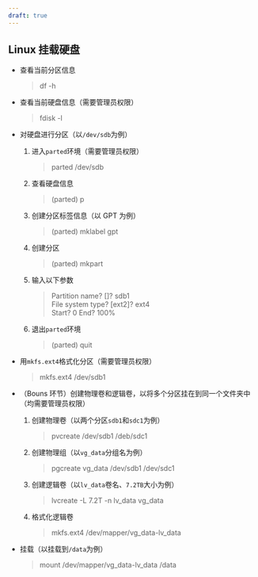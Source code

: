 ```yaml
---
draft: true
---
```


## Linux 挂载硬盘

- 查看当前分区信息
  > df -h
- 查看当前硬盘信息（需要管理员权限）

  > fdisk -l

- 对硬盘进行分区（以`/dev/sdb`为例）

  1. 进入`parted`环境（需要管理员权限）
     > parted /dev/sdb
  1. 查看硬盘信息
     > (parted) p
  1. 创建分区标签信息（以 GPT 为例）
     > (parted) mklabel gpt
  1. 创建分区
     > (parted) mkpart
  1. 输入以下参数
     > Partition name? []? sdb1  
     > File system type? [ext2]? ext4  
     > Start? 0
     > End? 100%
  1. 退出`parted`环境
     > (parted) quit

- 用`mkfs.ext4`格式化分区（需要管理员权限）

  > mkfs.ext4 /dev/sdb1

- （Bouns 环节）创建物理卷和逻辑卷，以将多个分区挂在到同一个文件夹中（均需要管理员权限）

  1. 创建物理卷（以两个分区`sdb1`和`sdc1`为例）
     > pvcreate /dev/sdb1 /deb/sdc1
  2. 创建物理组（以`vg_data`分组名为例）
     > pgcreate vg_data /dev/sdb1 /dev/sdc1
  3. 创建逻辑卷（以`lv_data`卷名、`7.2TB`大小为例）
     > lvcreate -L 7.2T -n lv_data vg_data
  4. 格式化逻辑卷
     > mkfs.ext4 /dev/mapper/vg_data-lv_data

- 挂载（以挂载到`/data`为例）
  > mount /dev/mapper/vg_data-lv_data /data
